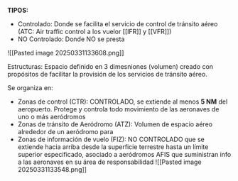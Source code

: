 **TIPOS:**
- Controlado: Donde se facilita el servicio de control de tránsito aéreo (ATC: Air traffic control a los vuelor [[IFR]] y [[VFR]])
- NO Controlado: Donde NO se presta

![[Pasted image 20250331133608.png]]


Estructuras: Espacio definido en 3 dimesniones (volumen) creado con propósitos de facilitar la provisión de los servicios de tránsito aéreo.

Se organiza en:
- Zonas de control (CTR): CONTROLADO, se extiende al menos **5 NM** del aeropuerto. Protege y controla todo movimiento de las aeronaves de uno o más aeródromos
- Zonas de tránsito de Aeródromo (ATZ): Volumen de espacio aéreo alrededor de un aeródromo para 
- Zonas de información de vuelo (FIZ): NO CONTROLADO que se extiende hacia arriba desde la superficie terrestre hasta un límite superior especificado, asociado a aeródromos AFIS que suministran info a las aeronaves en su área de responsabilidad
![[Pasted image 20250331133548.png]]